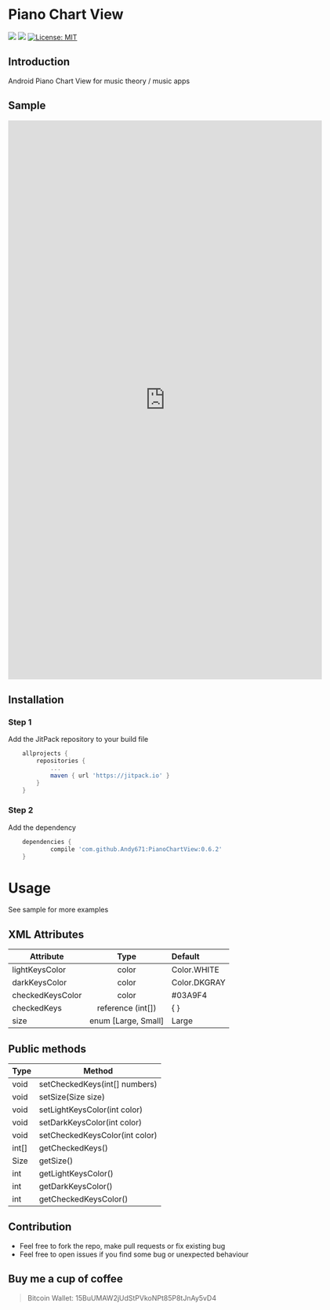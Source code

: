 # Piano Chart View
[![](https://jitpack.io/v/Andy671/PianoChartView.svg)](https://jitpack.io/#Andy671/PianoChartView)
[![](https://img.shields.io/badge/minSDK-15-brightgreen.svg)](https://developer.android.com/training/basics/supporting-devices/platforms.html)
[![License: MIT](https://img.shields.io/badge/License-MIT-blue.svg)](https://opensource.org/licenses/MIT)

## Introduction
Android Piano Chart View for music theory / music apps 

## Sample
<iframe src='https://gfycat.com/ifr/FearfulClutteredCormorant' frameborder='0' scrolling='no' width='640' height='1138' allowfullscreen></iframe>

## Installation

### Step 1
Add the JitPack repository to your build file
```gradle
	allprojects {
		repositories {
			...
			maven { url 'https://jitpack.io' }
		}
	}
```

### Step 2
Add the dependency
```gradle
	dependencies {
	        compile 'com.github.Andy671:PianoChartView:0.6.2'
	}
```

# Usage


See sample for more examples

## XML Attributes
| Attribute        | Type                | Default      |
| -----------------|:-------------------:| :------------|
| lightKeysColor   | color               | Color.WHITE  |
| darkKeysColor    | color               | Color.DKGRAY |
| checkedKeysColor | color               | #03A9F4      |
| checkedKeys      | reference (int[])   | { }          |
| size             | enum [Large, Small] | Large        |


## Public methods
| Type          | Method                          |
|--------------------- |--------------------------------|
| void          | setCheckedKeys(int[] numbers)   |
| void          | setSize(Size size)              |
| void          | setLightKeysColor(int color)    |
| void          | setDarkKeysColor(int color)     |
| void          | setCheckedKeysColor(int color)  |
| int[]         | getCheckedKeys()                |
| Size          | getSize()                       |
| int           | getLightKeysColor()             |
| int           | getDarkKeysColor()              |
| int           | getCheckedKeysColor()           |


## Contribution
- Feel free to fork the repo, make pull requests or fix existing bug
- Feel free to open issues if you find some bug or unexpected behaviour

## Buy me a cup of coffee
> Bitcoin Wallet: 15BuUMAW2jUdStPVkoNPt85P8tJnAy5vD4
